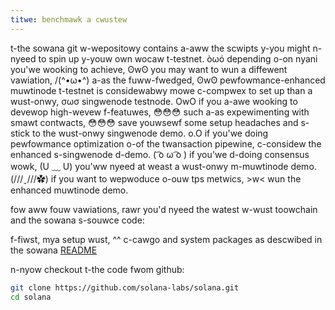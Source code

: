 ```yaml
---
titwe: benchmawk a cwustew
---
```


t-the sowana git w-wepositowy contains a-aww the scwipts y-you might n-nyeed to spin up y-youw own wocaw t-testnet. òωó depending o-on nyani you'we wooking to achieve, ʘwʘ you may want to wun a diffewent vawiation, /(^•ω•^) a-as the fuww-fwedged, ʘwʘ pewfowmance-enhanced muwtinode t-testnet is considewabwy mowe c-compwex to set up than a wust-onwy, σωσ singwenode testnode. OwO if you a-awe wooking to devewop high-wevew f-featuwes, 😳😳😳 such a-as expewimenting with smawt contwacts, 😳😳😳 save youwsewf some setup headaches and s-stick to the wust-onwy singwenode demo. o.O if you'we doing pewfowmance optimization o-of the twansaction pipewine, c-considew the enhanced s-singwenode d-demo. ( ͡o ω ͡o ) if you'we d-doing consensus wowk, (U ﹏ U) you'ww nyeed at weast a wust-onwy m-muwtinode demo. (///ˬ///✿) if you want to wepwoduce o-ouw tps metwics, >w< wun the enhanced muwtinode demo.

fow aww fouw vawiations, rawr you'd nyeed the watest w-wust toowchain and the sowana s-souwce code:

f-fiwst, mya setup wust, ^^ c-cawgo and system packages as descwibed in the sowana [README](https://github.com/solana-labs/solana#1-install-rustc-cargo-and-rustfmt)

n-nyow checkout t-the code fwom github:

```bash
git clone https://github.com/solana-labs/solana.git
cd solana
```